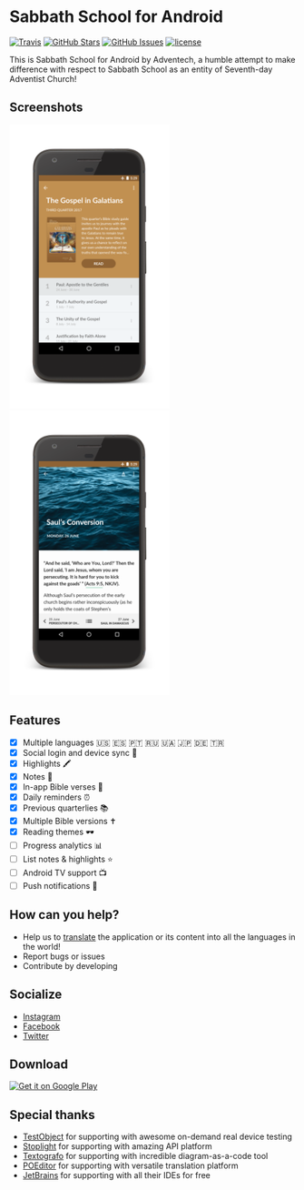 Sabbath School for Android
============

[![Travis](https://img.shields.io/travis/Adventech/sabbath-school-android-2.svg)](https://travis-ci.org/Adventech/sabbath-school-android-2) [![GitHub Stars](https://img.shields.io/github/stars/Adventech/sabbath-school-android-2.svg)](https://github.com/Adventech/sabbath-school-android-2/stargazers) [![GitHub Issues](https://img.shields.io/github/issues/Adventech/sabbath-school-android-2.svg)](https://github.com/Adventech/sabbath-school-android-2/issues) [![license](https://img.shields.io/github/license/Adventech/sabbath-school-android-2.svg)](https://github.com/Adventech/sabbath-school-android-2/blob/master/LICENSE.md)

This is Sabbath School for Android by Adventech, a humble attempt to make difference with respect to Sabbath School as an entity of Seventh-day Adventist Church!

## Screenshots

<img src="https://raw.githubusercontent.com/Adventech/sabbath-school-android/master/fastlane/metadata/android/en-US/images/phoneScreenshots/lessons_screen_1499032106305.png" alt="Screenshot" height="500"/> <img src="https://raw.githubusercontent.com/Adventech/sabbath-school-android/master/fastlane/metadata/android/en-US/images/phoneScreenshots/reading_screen_1499032114397.png" height="500"/>

## Features

- [x] Multiple languages 🇺🇸 🇪🇸 🇵🇹 🇷🇺 🇺🇦 🇯🇵 🇩🇪 🇹🇷
- [x] Social login and device sync 🔄
- [x] Highlights 🖍
- [x] Notes 📝
- [x] In-app Bible verses 🙏
- [x] Daily reminders ⏰
- [x] Previous quarterlies 📚
- [x] Multiple Bible versions ✝️
- [x] Reading themes 🕶
- [ ] Progress analytics 📊
- [ ] List notes & highlights ⭐️
- [ ] Android TV support 📺
- [ ] Push notifications 🔔

## How can you help?

- Help us to [translate](https://poeditor.com/join/project/B5QVkjk21J) the application or its content into all the languages in the world!
- Report bugs or issues
- Contribute by developing

## Socialize

- [Instagram](http://instagram.com/adventech)
- [Facebook](https://www.facebook.com/shabbatschool/)
- [Twitter](https://twitter.com/adventech_io)

## Download

<a href='https://play.google.com/store/apps/details?id=com.cryart.sabbathschool'><img alt='Get it on Google Play' src='https://play.google.com/intl/en_us/badges/images/generic/en_badge_web_generic.png' height="40px"/></a>

## Special thanks

- [TestObject](http://testobject.com) for supporting with awesome on-demand real device testing
- [Stoplight](http://stoplight.io) for supporting with amazing API platform
- [Textografo](http://textografo.com) for supporting with incredible diagram-as-a-code tool
- [POEditor](http://poeditor.com) for supporting with versatile translation platform
- [JetBrains](http://jetbrains.com) for supporting with all their IDEs for free
